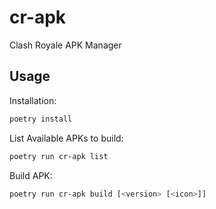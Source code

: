 # cr-apk

Clash Royale APK Manager

## Usage

Installation:

```bash
poetry install
```

List Available APKs to build:

```bash
poetry run cr-apk list
```

Build APK:

```bash
poetry run cr-apk build [<version> [<icon>]]
```
